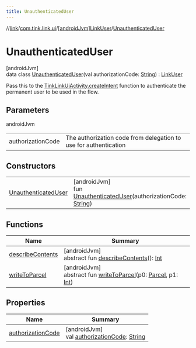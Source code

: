 ```yaml
---
title: UnauthenticatedUser
---
```

//[link](../../../../index.html)/[com.tink.link.ui](../../index.html)/[[androidJvm]LinkUser](../index.html)/[UnauthenticatedUser](index.html)



# UnauthenticatedUser



[androidJvm]\
data class [UnauthenticatedUser](index.html)(val authorizationCode: [String](https://kotlinlang.org/api/latest/jvm/stdlib/kotlin/-string/index.html)) : [LinkUser](../index.html)

Pass this to the [TinkLinkUiActivity.createIntent](../../[android-jvm]-tink-link-ui-activity/-companion/create-intent.html) function to authenticate the permanent user to be used in the flow.



## Parameters


androidJvm

| | |
|---|---|
| authorizationCode | The authorization code from delegation to use for authentication |



## Constructors


| | |
|---|---|
| [UnauthenticatedUser](-unauthenticated-user.html) | [androidJvm]<br>fun [UnauthenticatedUser](-unauthenticated-user.html)(authorizationCode: [String](https://kotlinlang.org/api/latest/jvm/stdlib/kotlin/-string/index.html)) |


## Functions


| Name | Summary |
|---|---|
| [describeContents](../../../com.tink.service.provider/[android-jvm]-provider-filter/index.html#-1578325224%2FFunctions%2F-812656150) | [androidJvm]<br>abstract fun [describeContents](../../../com.tink.service.provider/[android-jvm]-provider-filter/index.html#-1578325224%2FFunctions%2F-812656150)(): [Int](https://kotlinlang.org/api/latest/jvm/stdlib/kotlin/-int/index.html) |
| [writeToParcel](../../../com.tink.service.provider/[android-jvm]-provider-filter/index.html#-1754457655%2FFunctions%2F-812656150) | [androidJvm]<br>abstract fun [writeToParcel](../../../com.tink.service.provider/[android-jvm]-provider-filter/index.html#-1754457655%2FFunctions%2F-812656150)(p0: [Parcel](https://developer.android.com/reference/kotlin/android/os/Parcel.html), p1: [Int](https://kotlinlang.org/api/latest/jvm/stdlib/kotlin/-int/index.html)) |


## Properties


| Name | Summary |
|---|---|
| [authorizationCode](authorization-code.html) | [androidJvm]<br>val [authorizationCode](authorization-code.html): [String](https://kotlinlang.org/api/latest/jvm/stdlib/kotlin/-string/index.html) |

